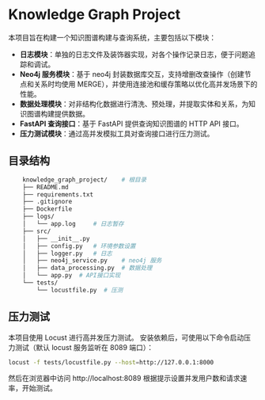 # Knowledge Graph Project

本项目旨在构建一个知识图谱构建与查询系统，主要包括以下模块：

- **日志模块**：单独的日志文件及装饰器实现，对各个操作记录日志，便于问题追踪和调试。
- **Neo4j 服务模块**：基于 neo4j 封装数据库交互，支持增删改查操作（创建节点和关系时均使用 MERGE），并使用连接池和缓存策略以优化高并发场景下的性能。
- **数据处理模块**：对非结构化数据进行清洗、预处理，并提取实体和关系，为知识图谱构建提供数据。
- **FastAPI 查询接口**：基于 FastAPI 提供查询知识图谱的 HTTP API 接口。
- **压力测试模块**：通过高并发模拟工具对查询接口进行压力测试。


## 目录结构
```bash
    knowledge_graph_project/    # 根目录
    ├── README.md
    ├── requirements.txt
    ├── .gitignore
    ├── Dockerfile
    ├── logs/
    │   └── app.log     # 日志暂存
    ├── src/
    │   ├── __init__.py
    │   ├── config.py   # 环境参数设置
    │   ├── logger.py   # 日志
    │   ├── neo4j_service.py    # neo4j 服务
    │   ├── data_processing.py  # 数据处理
    │   └── app.py  # API接口实现
    └── tests/
        └── locustfile.py  # 压测
```

## 压力测试

本项目使用 Locust 进行高并发压力测试。
安装依赖后，可使用以下命令启动压力测试（默认 locust 服务监听在 8089 端口）：

```bash
locust -f tests/locustfile.py --host=http://127.0.0.1:8000
```
然后在浏览器中访问 http://localhost:8089 根据提示设置并发用户数和请求速率，开始测试。